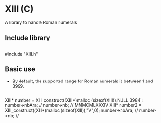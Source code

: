 # XIII (C)
A library to handle Roman numerals

## Include library
>```c
#include "XIII.h"

## Basic use

* By default, the supported range for Roman numerals is between 1 and 3999.

>```c
XIII* number = XIII_construct((XIII*)malloc (sizeof(XIII)),NULL,3984);
number->nbAra;                                                          //
number->nb;                                                             // MMMCMLXXXIV
XIII* number2 = XIII_construct((XIII*)malloc (sizeof(XIII)),"V",0);
number->nbAra;                                                          //
number->nb;                                                             //
```
